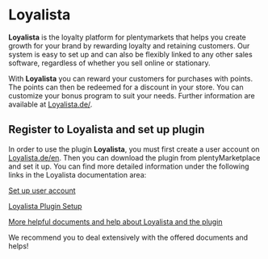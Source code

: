 # Loyalista

**Loyalista** is the loyalty platform for plentymarkets that helps you create growth for your brand by rewarding loyalty and retaining customers. Our system is easy to set up and can also be flexibly linked to any other sales software, regardless of whether you sell online or stationary.

With **Loyalista** you can reward your customers for purchases with points. The points can then be redeemed for a discount in your store. You can customize your bonus program to suit your needs. Further information are available at [Loyalista.de/](https://www.loyalista.de/en).

## Register to Loyalista and set up plugin

In order to use the plugin **Loyalista**, you must first create a user account on [Loyalista.de/en](https://www.loyalista.de/en). Then you can download the plugin from plentyMarketplace and set it up. You can find more detailed information under the following links in the Loyalista documentation area:

[Set up user account](https://www.loyalista.de/en/documentation/create-account-select-billing-method/)

[Loyalista Plugin Setup](https://www.loyalista.de/en/documentation/plentymarkets-plugin-einrichtung/)

[More helpful documents and help about Loyalista and the plugin](https://www.loyalista.de/en/dokumentation/)

We recommend you to deal extensively with the offered documents and helps!